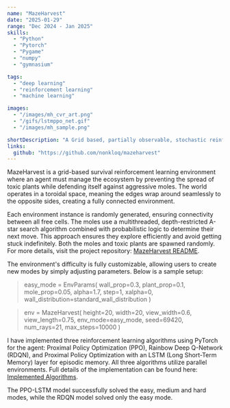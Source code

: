 ```yaml
---
name: "MazeHarvest"
date: "2025-01-29"
range: "Dec 2024 - Jan 2025"
skills:
  - "Python"
  - "Pytorch"
  - "Pygame"
  - "numpy"
  - "gymnasium"

tags:
  - "deep learning"
  - "reinforcement learning"
  - "machine learning"

images:
  - "/images/mh_cvr_art.png"
  - "/gifs/lstmppo_net.gif"
  - "/images/mh_sample.png"

shortDescription: "A Grid based, partially observable, stochastic reinforcement learning environment."
links:
  github: "https://github.com/nonkloq/mazeharvest"
---
```


MazeHarvest is a grid-based survival reinforcement learning environment where an agent must manage the ecosystem by preventing the spread of toxic plants while defending itself against aggressive moles. The world operates in a toroidal space, meaning the edges wrap around seamlessly to the opposite sides, creating a fully connected environment.

Each environment instance is randomly generated, ensuring connectivity between all free cells. The moles use a multithreaded, depth-restricted A-star search algorithm combined with probabilistic logic to determine their next move. This approach ensures they explore efficiently and avoid getting stuck indefinitely. Both the moles and toxic plants are spawned randomly. For more details, visit the project repository: [MazeHarvest README](https://github.com/nonkloq/mazeharvest/blob/main/homegym/README.md).

The environment's difficulty is fully customizable, allowing users to create new modes by simply adjusting parameters. Below is a sample setup:
> easy_mode = EnvParams(
    wall_prop=0.3, 
    plant_prop=0.1, 
    mole_prop=0.05, 
    alpha=1.7, 
    step=1, 
    xalpha=0, 
    wall_distribution=standard_wall_distribution
)

> env = MazeHarvest(
    height=20, 
    width=20, 
    view_width=0.6, 
    view_length=0.75, 
    env_mode=easy_mode, 
    seed=69420, 
    num_rays=21, 
    max_steps=10000
)

I have implemented three reinforcement learning algorithms using PyTorch for the agent: Proximal Policy Optimization (PPO), Rainbow Deep Q-Network (RDQN), and Proximal Policy Optimization with an LSTM (Long Short-Term Memory) layer for episodic memory. All three algorithms utilize parallel environments. Full details of the implementation can be found here: [Implemented Algorithms](https://github.com/nonkloq/mazeharvest/tree/main?tab=readme-ov-file#implemented-algorithms).

The PPO-LSTM model successfully solved the easy, medium and hard modes, while the RDQN model solved only the easy mode.

